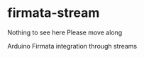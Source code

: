 firmata-stream
==============

Nothing to see here 
Please move along

Arduino Firmata integration through streams

